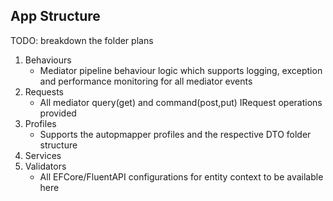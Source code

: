 
## App Structure
TODO: breakdown the folder plans
1. Behaviours
    - Mediator pipeline behaviour logic which supports logging, exception and performance monitoring for all mediator events
2. Requests
    - All mediator query(get) and command(post,put) IRequest operations provided
3. Profiles
    - Supports the autopmapper profiles and the respective DTO folder structure
4. Services
5. Validators
    - All EFCore/FluentAPI configurations for entity context to be available here